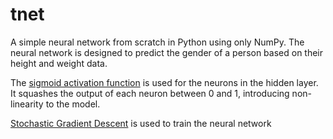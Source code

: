 # tnet

A simple neural network from scratch in Python using only NumPy. The neural network is designed to predict the gender of a person based on their height and weight data. 

The [sigmoid activation function](https://en.wikipedia.org/wiki/Sigmoid_function) is used for the neurons in the hidden layer. It squashes the output of each neuron between 0 and 1, introducing non-linearity to the model.

[Stochastic Gradient Descent](https://en.wikipedia.org/wiki/Stochastic_gradient_descent) is used to train the neural network
